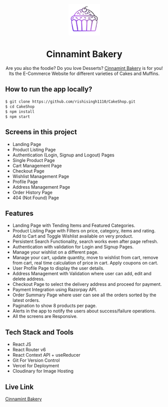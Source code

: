 <div align="center">
  <img src="/public/logo.webp" height="100" width="100" alt="logo"/>
  <h1>Cinnamint Bakery</h1>
    <p>Are you also the foodie? Do you love Desserts? <a href="https://cake-shop-wheat.vercel.app/">Cinnamint Bakery</a> is for you! Its the E-Commerce Website for different varieties of Cakes and Muffins.</p>
 </div>

## How to run the app locally?

```
$ git clone https://github.com/rishisingh1110/CakeShop.git
$ cd CakeShop
$ npm install
$ npm start
```

## Screens in this project

- Landing Page
- Product Listing Page
- Authentication (Login, Signup and Logout) Pages
- Single Product Page
- Cart Management Page
- Checkout Page
- Wishlist Management Page
- Profile Page
- Address Management Page
- Order History Page
- 404 (Not Found) Page

## Features

- Landing Page with Tending Items and Featured Categories.
- Product Listing Page with Filters on price, category, items and rating. Add to Cart and Toggle Wishlist available on very product.
- Persistent Search Functionality, search works even after page refresh.
- Authentication with validation for Login and Signup Pages.
- Manage your wishlist on a different page.
- Manage your cart, update quantity, move to wishlist from cart, remove from cart, real time calculation of price in cart. Apply coupons on cart.
- User Profile Page to display the user details.
- Address Management with Validation where user can add, edit and delete address.
- Checkout Page to select the delivery address and proceed for payment.
- Payment Integration using Razorpay API.
- Order Summary Page where user can see all the orders sorted by the latest orders.
- Pagination to show 8 products per page.
- Alerts in the app to notify the users about success/failure operations.
- All the screens are Responsive.

## Tech Stack and Tools

- React JS
- React Router v6
- React Context API + useReducer
- Git For Version Control
- Vercel for Deployment
- Cloudinary for Image Hosting

## Live Link

[Cinnamint Bakery](https://github.com/rishisingh1110/CakeShop.git)
